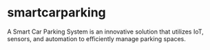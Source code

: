 # smartcarparking
A Smart Car Parking System is an innovative solution that utilizes IoT, sensors, and automation to efficiently manage parking spaces.
